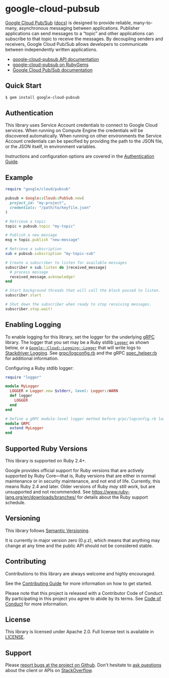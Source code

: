 # google-cloud-pubsub

[Google Cloud Pub/Sub](https://cloud.google.com/pubsub/) ([docs](https://cloud.google.com/pubsub/docs/reference/rest/)) is designed to provide reliable, many-to-many, asynchronous messaging between applications. Publisher applications can send messages to a “topic” and other applications can subscribe to that topic to receive the messages. By decoupling senders and receivers, Google Cloud Pub/Sub allows developers to communicate between independently written applications.

- [google-cloud-pubsub API documentation](https://googleapis.dev/ruby/google-cloud-pubsub/latest)
- [google-cloud-pubsub on RubyGems](https://rubygems.org/gems/google-cloud-pubsub)
- [Google Cloud Pub/Sub documentation](https://cloud.google.com/pubsub/docs)

## Quick Start

```sh
$ gem install google-cloud-pubsub
```

## Authentication

This library uses Service Account credentials to connect to Google Cloud services. When running on Compute Engine the credentials will be discovered automatically. When running on other environments the Service Account credentials can be specified by providing the path to the JSON file, or the JSON itself, in environment variables.

Instructions and configuration options are covered in the [Authentication Guide](https://googleapis.dev/ruby/google-cloud-pubsub/latest/file.AUTHENTICATION.html).

## Example

```ruby
require "google/cloud/pubsub"

pubsub = Google::Cloud::PubSub.new(
  project_id: "my-project",
  credentials: "/path/to/keyfile.json"
)

# Retrieve a topic
topic = pubsub.topic "my-topic"

# Publish a new message
msg = topic.publish "new-message"

# Retrieve a subscription
sub = pubsub.subscription "my-topic-sub"

# Create a subscriber to listen for available messages
subscriber = sub.listen do |received_message|
  # process message
  received_message.acknowledge!
end

# Start background threads that will call the block passed to listen.
subscriber.start

# Shut down the subscriber when ready to stop receiving messages.
subscriber.stop.wait!
```

## Enabling Logging

To enable logging for this library, set the logger for the underlying [gRPC](https://github.com/grpc/grpc/tree/master/src/ruby) library. The logger that you set may be a Ruby stdlib [`Logger`](https://ruby-doc.org/stdlib-2.5.0/libdoc/logger/rdoc/Logger.html) as shown below, or a [`Google::Cloud::Logging::Logger`](https://googleapis.dev/ruby/google-cloud-logging/latest) that will write logs to [Stackdriver Logging](https://cloud.google.com/logging/). See [grpc/logconfig.rb](https://github.com/grpc/grpc/blob/master/src/ruby/lib/grpc/logconfig.rb) and the gRPC [spec_helper.rb](https://github.com/grpc/grpc/blob/master/src/ruby/spec/spec_helper.rb) for additional information.

Configuring a Ruby stdlib logger:

```ruby
require "logger"

module MyLogger
  LOGGER = Logger.new $stderr, level: Logger::WARN
  def logger
    LOGGER
  end
end

# Define a gRPC module-level logger method before grpc/logconfig.rb loads.
module GRPC
  extend MyLogger
end
```

## Supported Ruby Versions

This library is supported on Ruby 2.4+.

Google provides official support for Ruby versions that are actively supported
by Ruby Core—that is, Ruby versions that are either in normal maintenance or in
security maintenance, and not end of life. Currently, this means Ruby 2.4 and
later. Older versions of Ruby _may_ still work, but are unsupported and not
recommended. See https://www.ruby-lang.org/en/downloads/branches/ for details
about the Ruby support schedule.

## Versioning

This library follows [Semantic Versioning](http://semver.org/).

It is currently in major version zero (0.y.z), which means that anything may
change at any time and the public API should not be considered stable.

## Contributing

Contributions to this library are always welcome and highly encouraged.

See the [Contributing
Guide](https://googleapis.dev/ruby/google-cloud-pubsub/latest/file.CONTRIBUTING.html)
for more information on how to get started.

Please note that this project is released with a Contributor Code of Conduct. By
participating in this project you agree to abide by its terms. See [Code of
Conduct](https://googleapis.dev/ruby/google-cloud-pubsub/latest/file.CODE_OF_CONDUCT.html)
for more information.

## License

This library is licensed under Apache 2.0. Full license text is available in
[LICENSE](https://googleapis.dev/ruby/google-cloud-pubsub/latest/file.LICENSE.html).

## Support

Please [report bugs at the project on
Github](https://github.com/googleapis/google-cloud-ruby/issues). Don't
hesitate to [ask
questions](http://stackoverflow.com/questions/tagged/google-cloud-platform+ruby)
about the client or APIs on [StackOverflow](http://stackoverflow.com).
